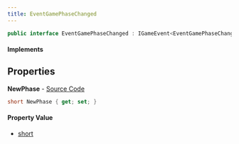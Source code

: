 ```yaml
---
title: EventGamePhaseChanged
---
```


```csharp
public interface EventGamePhaseChanged : IGameEvent<EventGamePhaseChanged>
```

#### Implements

## Properties

**NewPhase** - [Source Code](https://github.com/swiftly-solution/swiftlys2/blob/main/managed/src/SwiftlyS2.Generated/GameEvents/Interfaces/EventGamePhaseChanged.cs#L21)

```csharp
short NewPhase { get; set; }
```

#### Property Value

- [short](https://learn.microsoft.com/dotnet/api/system.int16)

